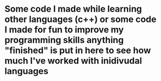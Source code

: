 # Some code I made while learning other languages (c++) or some code I made for fun to improve my programming skills anything "finished" is put in here to see how much I've worked with inidivudal languages 
